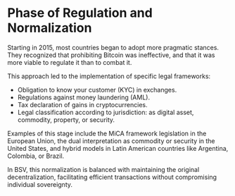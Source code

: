 # Phase of Regulation and Normalization

Starting in 2015, most countries began to adopt more pragmatic stances. They recognized that prohibiting Bitcoin was ineffective, and that it was more viable to regulate it than to combat it.

This approach led to the implementation of specific legal frameworks:

* Obligation to know your customer (KYC) in exchanges.
* Regulations against money laundering (AML).
* Tax declaration of gains in cryptocurrencies.
* Legal classification according to jurisdiction: as digital asset, commodity, property, or security.

Examples of this stage include the MiCA framework legislation in the European Union, the dual interpretation as commodity or security in the United States, and hybrid models in Latin American countries like Argentina, Colombia, or Brazil.

In BSV, this normalization is balanced with maintaining the original decentralization, facilitating efficient transactions without compromising individual sovereignty.
